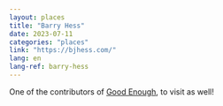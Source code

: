 ```yaml
---
layout: places
title: "Barry Hess"
date: 2023-07-11
categories: "places"
link: "https://bjhess.com/"
lang: en
lang-ref: barry-hess
---
```

One of the contributors of [Good Enough](https://goodenough.us/), to visit as well!
